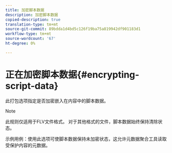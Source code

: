 ```yaml
---
title: 加密脚本数据
description: 加密脚本数据
copied-description: true
translation-type: tm+mt
source-git-commit: 89bdda1d4bd5c126f19ba75a819942df901183d1
workflow-type: tm+mt
source-wordcount: '67'
ht-degree: 0%

---
```



# 正在加密脚本数据{#encrypting-script-data}

此打包选项指定是否加密嵌入在内容中的脚本数据。

>[!NOTE]
>
>此规则仅适用于FLV文件格式。 对于其他格式的文件，脚本数据始终保持清除状态。

示例用例：使用此选项可使脚本数据保持未加密状态，这允许元数据聚合工具读取受保护内容的元数据。
